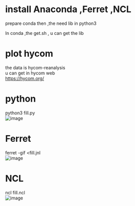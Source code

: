 # install Anaconda ,Ferret ,NCL
prepare conda then ,the need lib in python3 </br>

In conda ,the get.sh  , u can get the lib </br>


#  plot hycom
the data is hycom-reanalysis  </br>
u can get in hycom web</br>
https://hycom.org/</br>

# python
python3 fill.py </br>
![image](https://github.com/sony791210/hycom_plot/blob/master/fill/pyhycom.png)</br>

# Ferret
ferret -gif <fill.jnl  </br>
![image](https://github.com/sony791210/hycom_plot/blob/master/fill/fthycom.gif)</br>

# NCL
ncl fill.ncl </br>
![image](https://github.com/sony791210/hycom_plot/blob/master/fill/nclhycom.png)</br>
